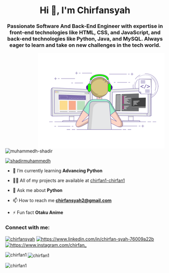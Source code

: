 <h1 align="center">Hi 👋, I'm Chirfansyah</h1>
<h3 align="center">Passionate Software And Back-End Engineer with expertise in front-end technologies like HTML, CSS, and JavaScript, and back-end technologies like Python, Java, and MySQL. Always eager to learn and take on new challenges in the tech world.</h3>
<img align="right" alt="Coding" width="400" src="https://raw.githubusercontent.com/devSouvik/devSouvik/master/gif3.gif">
<p align="left"> <img src="https://komarev.com/ghpvc/?username=muhammedh-shadir&label=Profile%20views&color=0e75b6&style=flat" alt="muhammedh-shadir" /> </p>

<p align="left"> <a href="https://twitter.com/shadirmuhammedh" target="blank"><img src="https://img.shields.io/twitter/follow/shadirmuhammedh?logo=twitter&style=for-the-badge" alt="shadirmuhammedh" /></a> </p>

- 🌱 I’m currently learning **Advancing Python**

- 👨‍💻 All of my projects are available at [chirfan1-chirfan1](chirfan1-chirfan1)

- 💬 Ask me about **Python**

- 📫 How to reach me **chirfansyah2@gmail.com**

- ⚡ Fun fact **Otaku Anime**

<h3 align="left">Connect with me:</h3>
<p align="left">
<a href="https://twitter.com/chirfan_9" target="blank"><img align="center" src="https://raw.githubusercontent.com/rahuldkjain/github-profile-readme-generator/master/src/images/icons/Social/twitter.svg" alt="chirfansyah" height="30" width="40" /></a>
<a href="https://www.linkedin.com/in/chirfan-syah-76009a22b" target="blank"><img align="center" src="https://raw.githubusercontent.com/rahuldkjain/github-profile-readme-generator/master/src/images/icons/Social/linked-in-alt.svg" alt="https://www.linkedin.com/in/chirfan-syah-76009a22b" height="30" width="40" /></a>
<a href="https://www.instagram.com/chirfan_" target="blank"><img align="center" src="https://raw.githubusercontent.com/rahuldkjain/github-profile-readme-generator/master/src/images/icons/Social/instagram.svg" alt="https://www.instagram.com/chirfan_" height="30" width="40" /></a>
</p>

<p><img align="left" src="https://github-readme-stats.vercel.app/api/top-langs?username=chirfan1&show_icons=true&locale=en&layout=compact&theme=tokyonight" alt="chirfan1" /></p>

<p>&nbsp;<img align="center" src="https://github-readme-stats.vercel.app/api?username=chirfan1&show_icons=true&locale=en&theme=tokyonight" alt="chirfan1" /></p>

<p><img align="center" src="https://github-readme-streak-stats.herokuapp.com/?user=chirfan1&theme=tokyonight" alt="chirfan1" /></p>
